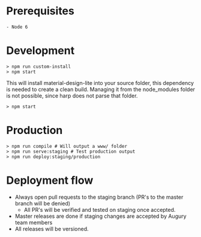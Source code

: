 # Prerequisites
```
- Node 6
```

# Development
```
> npm run custom-install
> npm start

```
This will install material-design-lite into your source folder, this dependency is needed to create a clean build.
Managing it from the node_modules folder is not possible, since harp does not parse that folder.

```
> npm start
```

# Production

```
> npm run compile # Will output a www/ folder
> npm run serve:staging # Test production output
> npm run deploy:staging/production
```


# Deployment flow
- Always open pull requests to the staging branch (PR's to the master branch will be denied)
    - All PR's will be verified and tested on staging once accepted.
- Master releases are done if staging changes are accepted by Augury team members
- All releases will be versioned.



